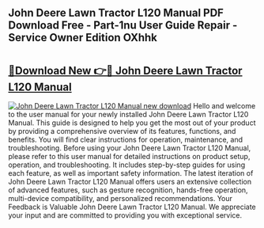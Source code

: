 ## John Deere Lawn Tractor L120 Manual PDF Download Free - Part-1nu User Guide Repair - Service Owner Edition OXhhk

# <h2><a href="http://bc88229.oget.top/?id=John+Deere+Lawn+Tractor+L120+Manual">🔗Download New 👉🔴 John Deere Lawn Tractor L120 Manual</a></h2>

[![John Deere Lawn Tractor L120 Manual new download](https://i.imgur.com/5g1atiW.png)](http://bc88229.oget.top/?id=John+Deere+Lawn+Tractor+L120+Manual)
Hello and welcome to the user manual for your newly installed John Deere Lawn Tractor L120 Manual. This guide is designed to help you get the most out of your product by providing a comprehensive overview of its features, functions, and benefits. You will find clear instructions for operation, maintenance, and troubleshooting. Before using your John Deere Lawn Tractor L120 Manual, please refer to this user manual for detailed instructions on product setup, operation, and troubleshooting. It includes step-by-step guides for using each feature, as well as important safety information. The latest iteration of John Deere Lawn Tractor L120 Manual offers users an extensive collection of advanced features, such as gesture recognition, hands-free operation, multi-device compatibility, and personalized recommendations. Your Feedback is Valuable John Deere Lawn Tractor L120 Manual. We appreciate your input and are committed to providing you with exceptional service.
